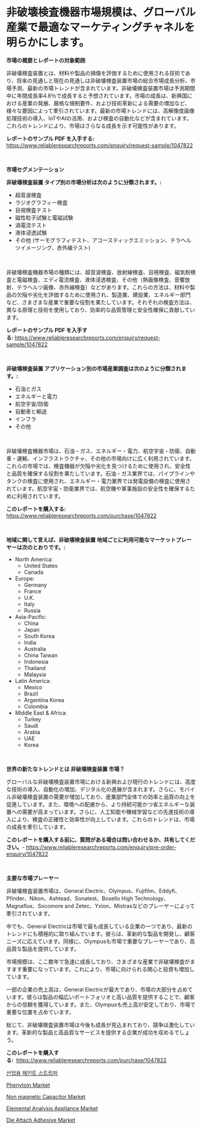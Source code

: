 <p><h1>非破壊検査機器市場規模は、グローバル産業で最適なマーケティングチャネルを明らかにします。</h1></p><p><strong>市場の概要とレポートの対象範囲</strong></p>
<p><p>非破壊検査装置とは、材料や製品の損傷を評価するために使用される技術であり、将来の見通しと現在の見通しは非破壊検査装置市場の総合市場成長分析、市場予測、最新の市場トレンドが含まれています。非破壊検査装置市場は予測期間中に年間成長率4.8％で成長すると予想されています。市場の成長は、新興国における産業の発展、厳格な規制要件、および技術革新による需要の増加など、様々な要因によって牽引されています。最新の市場トレンドには、高解像度画像処理技術の導入、IoTやAIの活用、および検査の自動化などが含まれています。これらのトレンドにより、市場はさらなる成長を示す可能性があります。</p></p>
<p><strong>レポートのサンプル PDF を入手する:</strong> <a href="https://www.reliableresearchreports.com/enquiry/request-sample/1047822">https://www.reliableresearchreports.com/enquiry/request-sample/1047822</a></p>
<p>&nbsp;</p>
<p><strong>市場セグメンテーション</strong></p>
<p><strong>非破壊検査装置 タイプ別の市場分析は次のように分類されます。:</strong></p>
<p><ul><li>超音波検査</li><li>ラジオグラフィー検査</li><li>目視検査テスト</li><li>磁性粒子試験と電磁試験</li><li>渦電流テスト</li><li>液体浸透試験</li><li>その他 (サーモグラフィテスト、アコースティックエミッション、テラヘルツイメージング、赤外線テスト)</li></ul></p>
<p>&nbsp;</p>
<p><p>非破壊検査機器市場の種類には、超音波検査、放射線検査、目視検査、磁気粉検査と電磁検査、エディ電流検査、液体浸透検査、その他（熱画像検査、音響放射、テラヘルツ画像、赤外線検査）などがあります。これらの方法は、材料や製品の欠陥や劣化を評価するために使用され、製造業、建設業、エネルギー部門など、さまざまな産業で重要な役割を果たしています。それぞれの検査方法は、異なる原理と技術を使用しており、効率的な品質管理と安全性確保に貢献しています。</p></p>
<p><strong>レポートのサンプル PDF を入手する:</strong>&nbsp;<a href="https://www.reliableresearchreports.com/enquiry/request-sample/1047822">https://www.reliableresearchreports.com/enquiry/request-sample/1047822</a></p>
<p>&nbsp;</p>
<p><strong> 非破壊検査装置 アプリケーション別の市場産業調査は次のように分類されます。:</strong></p>
<p><ul><li>石油とガス</li><li>エネルギーと電力</li><li>航空宇宙/防衛</li><li>自動車と輸送</li><li>インフラ</li><li>その他</li></ul></p>
<p>&nbsp;</p>
<p><p>非破壊検査機器市場は、石油・ガス、エネルギー・電力、航空宇宙・防衛、自動車・運輸、インフラストラクチャ、その他の市場向けに広く利用されています。これらの市場では、検査機器が欠陥や劣化を見つけるために使用され、安全性と品質を確保する役割を果たしています。石油・ガス業界では、パイプラインやタンクの検査に使用され、エネルギー・電力業界では発電設備の検査に使用されています。航空宇宙・防衛業界では、航空機や軍事施設の安全性を確保するために利用されています。</p></p>
<p><strong>このレポートを購入する:</strong>&nbsp; <a href="https://www.reliableresearchreports.com/purchase/1047822">https://www.reliableresearchreports.com/purchase/1047822</a></p>
<p>&nbsp;</p>
<p><strong>地域に関して言えば、非破壊検査装置 地域ごとに利用可能なマーケットプレーヤーは次のとおりです。:</strong></p>
<p><ul>
    <li>
        North America:
        <ul>
            <li>United States</li>
            <li>Canada</li>
        </ul>
    </li>
    <li>
        Europe:
        <ul>
            <li>Germany</li>
            <li>France</li>
            <li>U.K.</li>
            <li>Italy</li>
            <li>Russia</li>
        </ul>
    </li>
    <li>
        Asia-Pacific:
        <ul>
            <li>China</li>
            <li>Japan</li>
            <li>South Korea</li>
            <li>India</li>
            <li>Australia</li>
            <li>China Taiwan</li>
            <li>Indonesia</li>
            <li>Thailand</li>
            <li>Malaysia</li>
        </ul>
    </li>
    <li>
        Latin America:
        <ul>
            <li>Mexico</li>
            <li>Brazil</li>
            <li>Argentina Korea</li>
            <li>Colombia</li>
        </ul>
    </li>
    <li>
        Middle East & Africa:
        <ul>
            <li>Turkey</li>
            <li>Saudi</li>
            <li>Arabia</li>
            <li>UAE</li>
            <li>Korea</li>
        </ul>
    </li>
    </ul></p>
<p>&nbsp;</p>
<p><strong>世界の新たなトレンドとは 非破壊検査装置 市場？</strong></p>
<p><p>グローバルな非破壊検査装置市場における新興および現行のトレンドには、高度な技術の導入、自動化の増加、デジタル化の進展が含まれます。さらに、モバイル非破壊検査装置の需要が増加しており、産業部門全体での効率と品質の向上を促進しています。また、環境への配慮から、より持続可能かつ省エネルギーな装置への需要が高まっています。さらに、人工知能や機械学習などの先進技術の導入により、検査の正確性と効率性が向上しています。これらのトレンドは、市場の成長を牽引しています。</p></p>
<p><strong>このレポートを購入する前に、質問がある場合は問い合わせるか、共有してください。</strong>- <a href="https://www.reliableresearchreports.com/enquiry/pre-order-enquiry/1047822">https://www.reliableresearchreports.com/enquiry/pre-order-enquiry/1047822</a></p>
<p>&nbsp;</p>
<p><strong>主要な市場プレーヤー</strong></p>
<p><p>非破壊検査装置市場は、General Electric、Olympus、Fujifilm、Eddyfi、Pfinder、Nikon、Ashtead、Sonatest、Bosello High Technology、Magnaflux、Socomore and Zetec、Yxlon、Mistrasなどのプレーヤーによって牽引されています。 </p><p>中でも、General Electricは市場で最も成長している企業の一つであり、最新のトレンドにも積極的に取り組んでいます。彼らは、革新的な製品を開発し、顧客ニーズに応えています。同様に、Olympusも市場で重要なプレーヤーであり、高品質な製品を提供しています。</p><p>市場規模は、ここ数年で急速に成長しており、さまざまな産業で非破壊検査がますます重要になっています。これにより、市場に向けられる関心と投資も増加しています。</p><p>一部の企業の売上高は、General Electricが最大であり、市場の大部分を占めています。彼らは製品の幅広いポートフォリオと高い品質を提供することで、顧客からの信頼を獲得しています。また、Olympusも売上高が安定しており、市場で重要な位置を占めています。</p><p>総じて、非破壊検査装置市場は今後も成長が見込まれており、競争は激化しています。革新的な製品と高品質なサービスを提供する企業が成功を収めるでしょう。</p></p>
<p><strong>このレポートを購入する:</strong>&nbsp;&nbsp;<a href="https://www.reliableresearchreports.com/purchase/1047822">https://www.reliableresearchreports.com/purchase/1047822</a></p>
<p><p><a href="https://github.com/vdhdwjyp90142/Market-Research-Report-List-1/blob/main/9173271193706.md">산업용 페인트 스트립퍼</a></p><p><a href="https://thundering-castanet-c65.notion.site/Phenytoin-Market-Challenges-Opportunities-and-Growth-Drivers-and-Major-Market-Players-forecasted--09277406adab4235aa4f652f49cadeed">Phenytoin Market</a></p><p><a href="https://view.publitas.com/reportprime-1/non-magnetic-capacitor-market-size-and-examines-its-market-scope-with-a-primary-focus-on-growth-opportunities-and-forecasted-trends-spanning-from-2024-to-2031/">Non magnetic Capacitor Market</a></p><p><a href="https://issuu.com/reportprime-2/docs/elemental-analysis-appliance-market-size-2030.pptx">Elemental Analysis Appliance Market</a></p><p><a href="https://github.com/dringals/Market-Research-Report-List-3/blob/main/die-attach-adhesive-market.md">Die Attach Adhesive Market</a></p></p>